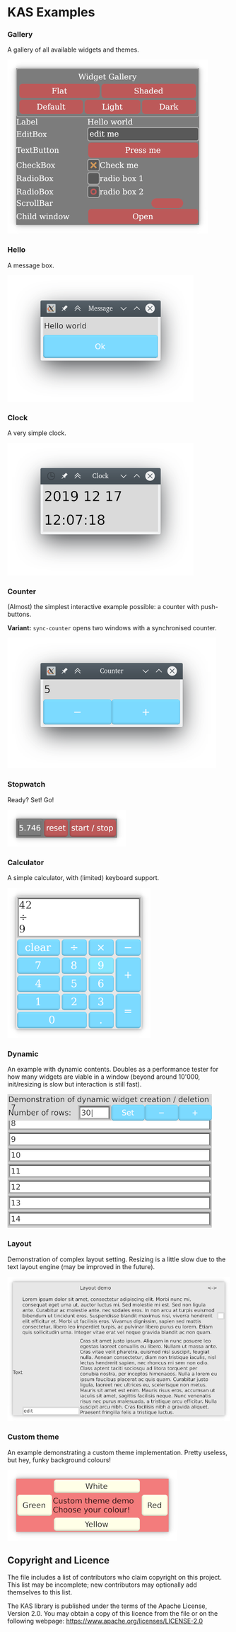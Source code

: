 KAS Examples
==========

### Gallery

A gallery of all available widgets and themes.

![Gallery](../../screenshots/gallery.png)

### Hello

A message box.

![Hello](../../screenshots/hello.png)

### Clock

A very simple clock.

![Clock](../../screenshots/clock.png)

### Counter

(Almost) the simplest interactive example possible: a counter with push-buttons.

**Variant:** `sync-counter` opens two windows with a synchronised counter.

![Counter](../../screenshots/counter.png)

### Stopwatch

Ready? Set! Go!

![Stopwatch](../../screenshots/stopwatch.png)

### Calculator

A simple calculator, with (limited) keyboard support.

![Calculator](../../screenshots/calculator.png)

### Dynamic

An example with dynamic contents. Doubles as a performance tester for how many
widgets are viable in a window (beyond around 10'000, init/resizing is slow but
interaction is still fast).

![Dynamic](../../screenshots/dynamic.png)

### Layout

Demonstration of complex layout setting. Resizing is a little slow due to the
text layout engine (may be improved in the future).

![Layout](../../screenshots/layout.png)

### Custom theme

An example demonstrating a custom theme implementation.
Pretty useless, but hey, funky background colours!

![Custom theme](../../screenshots/theme.png)

Copyright and Licence
-------

The <COPYRIGHT> file includes a list of contributors who claim copyright on this
project. This list may be incomplete; new contributors may optionally add
themselves to this list.

The KAS library is published under the terms of the Apache License, Version 2.0.
You may obtain a copy of this licence from the <LICENSE-APACHE> file or on
the following webpage: <https://www.apache.org/licenses/LICENSE-2.0>
